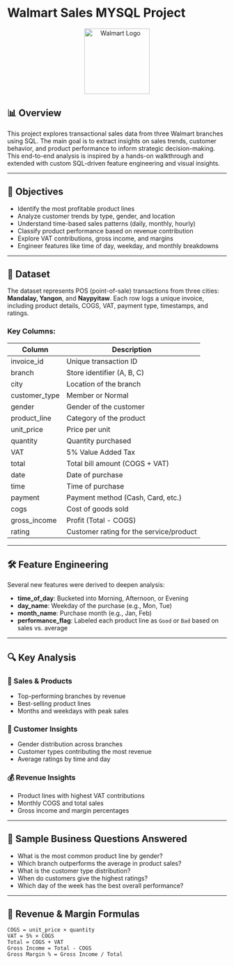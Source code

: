 # Walmart Sales MYSQL Project
<p align="center">
  <img src="https://lofrev.net/wp-content/photos/2016/07/Walmart-Logo.png" alt="Walmart Logo" width="150">
</p>

## 📊 Overview

This project explores transactional sales data from three Walmart branches using SQL. The main goal is to extract insights on sales trends, customer behavior, and product performance to inform strategic decision-making. This end-to-end analysis is inspired by a hands-on walkthrough and extended with custom SQL-driven feature engineering and visual insights.

---

## 🧠 Objectives

- Identify the most profitable product lines
- Analyze customer trends by type, gender, and location
- Understand time-based sales patterns (daily, monthly, hourly)
- Classify product performance based on revenue contribution
- Explore VAT contributions, gross income, and margins
- Engineer features like time of day, weekday, and monthly breakdowns

---

## 🧾 Dataset

The dataset represents POS (point-of-sale) transactions from three cities: **Mandalay, Yangon**, and **Naypyitaw**. Each row logs a unique invoice, including product details, COGS, VAT, payment type, timestamps, and ratings.

### Key Columns:

| Column         | Description                                |
|----------------|--------------------------------------------|
| invoice_id     | Unique transaction ID                      |
| branch         | Store identifier (A, B, C)                 |
| city           | Location of the branch                     |
| customer_type  | Member or Normal                          |
| gender         | Gender of the customer                     |
| product_line   | Category of the product                    |
| unit_price     | Price per unit                             |
| quantity       | Quantity purchased                         |
| VAT            | 5% Value Added Tax                         |
| total          | Total bill amount (COGS + VAT)            |
| date           | Date of purchase                           |
| time           | Time of purchase                           |
| payment        | Payment method (Cash, Card, etc.)         |
| cogs           | Cost of goods sold                         |
| gross_income   | Profit (Total - COGS)                      |
| rating         | Customer rating for the service/product    |

---

## 🛠️ Feature Engineering

Several new features were derived to deepen analysis:

- **time_of_day**: Bucketed into Morning, Afternoon, or Evening
- **day_name**: Weekday of the purchase (e.g., Mon, Tue)
- **month_name**: Purchase month (e.g., Jan, Feb)
- **performance_flag**: Labeled each product line as `Good` or `Bad` based on sales vs. average

---

## 🔍 Key Analysis

### 🏬 Sales & Products
- Top-performing branches by revenue
- Best-selling product lines
- Months and weekdays with peak sales

### 👥 Customer Insights
- Gender distribution across branches
- Customer types contributing the most revenue
- Average ratings by time and day

### 💰 Revenue Insights
- Product lines with highest VAT contributions
- Monthly COGS and total sales
- Gross income and margin percentages

---

## 📌 Sample Business Questions Answered

- What is the most common product line by gender?
- Which branch outperforms the average in product sales?
- What is the customer type distribution?
- When do customers give the highest ratings?
- Which day of the week has the best overall performance?

---

## 🧮 Revenue & Margin Formulas

```text
COGS = unit_price × quantity
VAT = 5% × COGS
Total = COGS + VAT
Gross Income = Total - COGS
Gross Margin % = Gross Income / Total

